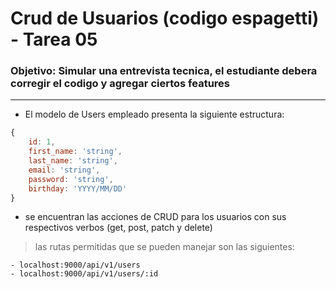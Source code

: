 # Crud de Usuarios (codigo espagetti) - Tarea 05

### Objetivo: Simular una entrevista tecnica, el estudiante debera corregir el codigo y agregar ciertos features

---- 

- El modelo de Users empleado presenta la siguiente estructura: 
```javascript
{
    id: 1,
    first_name: 'string',
    last_name: 'string',
    email: 'string',
    password: 'string',
    birthday: 'YYYY/MM/DD'
}
```

- se encuentran las acciones de CRUD para los usuarios con sus respectivos verbos (get, post, patch y delete)

> las rutas permitidas que se pueden manejar son las siguientes: 

    - localhost:9000/api/v1/users
    - localhost:9000/api/v1/users/:id
